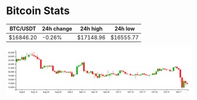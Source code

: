 # Bitcoin Stats

BTC/USDT|24h change|24h high|24h low|
|---|---|---|---|
|$16846.20|-0.26%|$17148.96|$16555.77|

<img src="./chart.svg">

